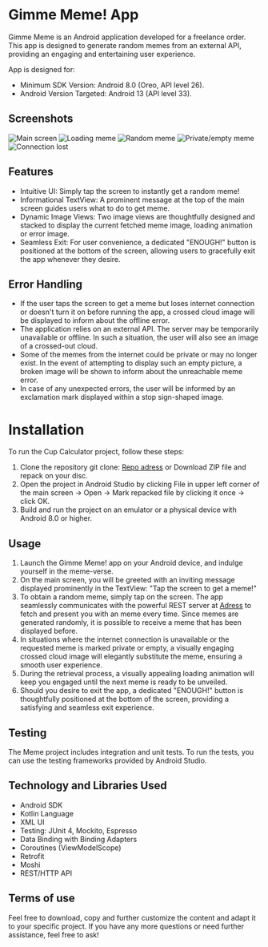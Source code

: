 
# Gimme Meme! App

Gimme Meme is an Android application developed for a freelance order. This app
is designed to generate random memes from an external API,
providing an engaging and entertaining user experience.

App is designed for:
- Minimum SDK Version: Android 8.0 (Oreo, API level 26).
- Android Version Targeted: Android 13 (API level 33).

## Screenshots

![Main screen](Screenshot_20230623_214537.png)
![Loading meme](Screenshot_20230623_215035.png)
![Random meme](Screenshot_20230623_215700.png)
![Private/empty meme](Screenshot_20230624_012211.png)
![Connection lost](Screenshot_20230624_012242.png)

## Features

- Intuitive UI: Simply tap the screen to instantly get a random meme!
- Informational TextView: A prominent message at the top of the main screen guides users what to do 
to get meme.
- Dynamic Image Views: Two image views are thoughtfully designed and stacked to display the current
fetched meme image, loading animation or error image.
- Seamless Exit: For user convenience, a dedicated "ENOUGH!" button is positioned at the bottom of
the screen, allowing users to gracefully exit the app whenever they desire.

## Error Handling

- If the user taps the screen to get a meme but loses internet connection or doesn't turn it on
before running the app, a crossed cloud image will be displayed to inform about the offline error.
- The application relies on an external API. The server may be temporarily unavailable or offline.
In such a situation, the user will also see an image of a crossed-out cloud.
- Some of the memes from the internet could be private or may no longer exist. In the event of
attempting to display such an empty picture, a broken image will be shown to inform about the
unreachable meme error.
- In case of any unexpected errors, the user will be informed by an exclamation mark displayed
within a stop sign-shaped image.


# Installation

To run the Cup Calculator project, follow these steps:

1. Clone the repository git clone:
[Repo adress](https://github.com/your-username/GimmeMeme.git) or Download ZIP file and repack
on your disc.
2. Open the project in Android Studio by clicking File in upper left corner of the main screen ->
Open -> Mark repacked file by clicking it once -> click OK.
3. Build and run the project on an emulator or a physical device with Android 8.0 or higher.

## Usage

1. Launch the Gimme Meme! app on your Android device, and indulge yourself in the meme-verse.
2. On the main screen, you will be greeted with an inviting message displayed prominently in the
TextView: "Tap the screen to get a meme!"
3. To obtain a random meme, simply tap on the screen. The app seamlessly communicates with the
powerful REST server at [Adress](https://meme-api.com/gimme) to fetch and present you with an meme
every time. Since memes are generated randomly, it is possible to receive a meme that has been
displayed before.
4. In situations where the internet connection is unavailable or the requested meme is marked
private or empty, a visually engaging crossed cloud image will elegantly substitute the meme,
ensuring a smooth user experience.
5. During the retrieval process, a visually appealing loading animation will keep you engaged
until the next meme is ready to be unveiled.
6. Should you desire to exit the app, a dedicated "ENOUGH!" button is thoughtfully positioned at
the bottom of the screen, providing a satisfying and seamless exit experience.

## Testing

The Meme project includes integration and unit tests.
To run the tests, you can use the testing frameworks provided by Android Studio.

## Technology and Libraries Used

- Android SDK
- Kotlin Language
- XML UI
- Testing: JUnit 4, Mockito, Espresso
- Data Binding with Binding Adapters
- Coroutines (ViewModelScope)
- Retrofit
- Moshi
- REST/HTTP API

## Terms of use

Feel free to download, copy and further customize the content and adapt it to your specific project.
If you have any more questions or need further assistance, feel free to ask!